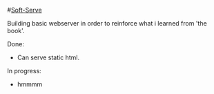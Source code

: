 #[Soft-Serve](https://www.youtube.com/watch?v=z52kKE8qngs)

Building basic webserver in order to reinforce what i learned from 'the book'.

Done:
- Can serve static html.

In progress:
- hmmmm
